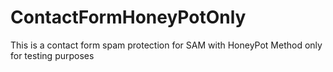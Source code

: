 # ContactFormHoneyPotOnly
This is a contact form spam protection for SAM with HoneyPot Method only for testing purposes
